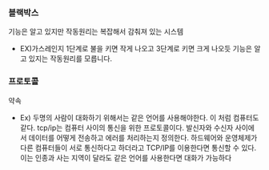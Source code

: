 ### 블랙박스
기능은 알고 있지만 작동원리는 복잡해서 감춰져 있는 시스템

- EX)가스레인지 1단계로 불을 키면 작게 나오고 3단계로 키면 크게 나오듯 기능은 알고 있지는 작동원리를 모릅니다.

### 프로토콜
약속

- Ex) 두명의 사람이 대화하기 위해서는 같은 언어를 사용해야한다. 이 처럼 컴퓨터도 같다. tcp/ip는 컴퓨터 사이의 통신을 위한 프로토콜이다. 발신자와 수신자 사이에서 데이터를 어떻게 전송하고 에러를 처리하는지 정의한다.
하드웨어와 운영체제가 다른 컴퓨터들이 서로 통신하다고 하더라고 TCP/IP를 이용한다면 통신할 수 있다. 이는 인종과 사는 지역이 달라도 같은 언어를 사용한다면 대화가 가능하다   